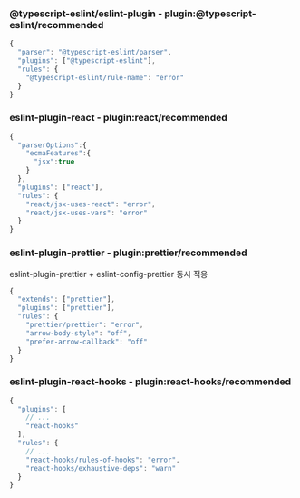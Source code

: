 ### @typescript-eslint/eslint-plugin - plugin:@typescript-eslint/recommended

```javascript
{
  "parser": "@typescript-eslint/parser",
  "plugins": ["@typescript-eslint"],
  "rules": {
    "@typescript-eslint/rule-name": "error"
  }
}
```

### eslint-plugin-react - plugin:react/recommended

```javascript
{
  "parserOptions":{
    "ecmaFeatures":{
      "jsx":true
    }
  },
  "plugins": ["react"],
  "rules": {
    "react/jsx-uses-react": "error",
    "react/jsx-uses-vars": "error"
  }
}
```

### eslint-plugin-prettier - plugin:prettier/recommended

eslint-plugin-prettier + eslint-config-prettier 동시 적용

```javascript
{
  "extends": ["prettier"],
  "plugins": ["prettier"],
  "rules": {
    "prettier/prettier": "error",
    "arrow-body-style": "off",
    "prefer-arrow-callback": "off"
  }
}
```

### eslint-plugin-react-hooks - plugin:react-hooks/recommended

```javascript
{
  "plugins": [
    // ...
    "react-hooks"
  ],
  "rules": {
    // ...
    "react-hooks/rules-of-hooks": "error",
    "react-hooks/exhaustive-deps": "warn"
  }
}
```
